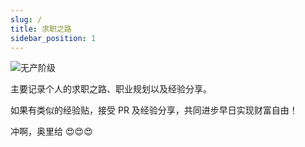 ```yaml
---
slug: /
title: 求职之路
sidebar_position: 1
---
```


![无产阶级](https://static.7wate.com/img/2022/07/11/3d7269b20b6e3.png)

主要记录个人的求职之路、职业规划以及经验分享。

如果有类似的经验贴，接受 PR 及经验分享，共同进步早日实现财富自由！

冲啊，奥里给 😍😍😍
